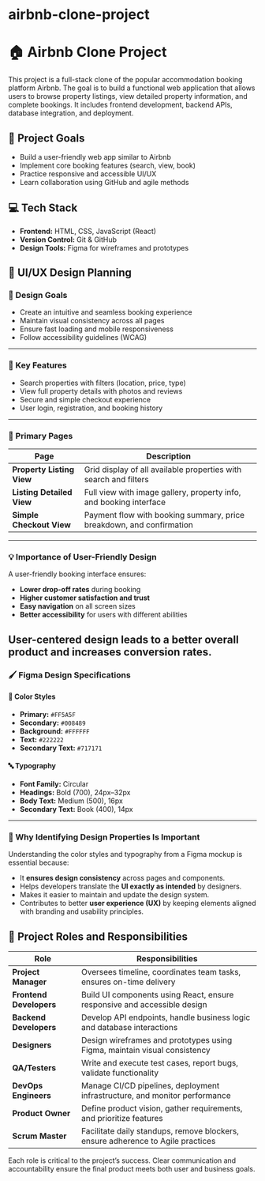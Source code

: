 # airbnb-clone-project
# 🏠 Airbnb Clone Project

This project is a full-stack clone of the popular accommodation booking platform Airbnb. The goal is to build a functional web application that allows users to browse property listings, view detailed property information, and complete bookings. It includes frontend development, backend APIs, database integration, and deployment.

## 🌟 Project Goals

- Build a user-friendly web app similar to Airbnb
- Implement core booking features (search, view, book)
- Practice responsive and accessible UI/UX
- Learn collaboration using GitHub and agile methods

## 💻 Tech Stack

- **Frontend:** HTML, CSS, JavaScript (React)
- **Version Control:** Git & GitHub
- **Design Tools:** Figma for wireframes and prototypes

## 🎨 UI/UX Design Planning

### 🎯 Design Goals

- Create an intuitive and seamless booking experience
- Maintain visual consistency across all pages
- Ensure fast loading and mobile responsiveness
- Follow accessibility guidelines (WCAG)

---

### 🧩 Key Features

- Search properties with filters (location, price, type)
- View full property details with photos and reviews
- Secure and simple checkout experience
- User login, registration, and booking history

---

### 📄 Primary Pages

| Page                  | Description                                                               |
|-----------------------|---------------------------------------------------------------------------|
| **Property Listing View**   | Grid display of all available properties with search and filters        |
| **Listing Detailed View**   | Full view with image gallery, property info, and booking interface      |
| **Simple Checkout View**    | Payment flow with booking summary, price breakdown, and confirmation   |

---

### 💡 Importance of User-Friendly Design

A user-friendly booking interface ensures:

- **Lower drop-off rates** during booking
- **Higher customer satisfaction and trust**
- **Easy navigation** on all screen sizes
- **Better accessibility** for users with different abilities

User-centered design leads to a better overall product and increases conversion rates.
---

### 🖌️ Figma Design Specifications

#### 🎨 Color Styles
- **Primary:** `#FF5A5F`
- **Secondary:** `#008489`
- **Background:** `#FFFFFF`
- **Text:** `#222222`
- **Secondary Text:** `#717171`

#### 🔤 Typography
- **Font Family:** Circular
- **Headings:** Bold (700), 24px–32px
- **Body Text:** Medium (500), 16px
- **Secondary Text:** Book (400), 14px

---

### 🧠 Why Identifying Design Properties Is Important

Understanding the color styles and typography from a Figma mockup is essential because:
- It **ensures design consistency** across pages and components.
- Helps developers translate the **UI exactly as intended** by designers.
- Makes it easier to maintain and update the design system.
- Contributes to better **user experience (UX)** by keeping elements aligned with branding and usability principles.

## 👥 Project Roles and Responsibilities

| Role              | Responsibilities                                                                 |
|-------------------|-----------------------------------------------------------------------------------|
| **Project Manager**    | Oversees timeline, coordinates team tasks, ensures on-time delivery                |
| **Frontend Developers**| Build UI components using React, ensure responsive and accessible design         |
| **Backend Developers** | Develop API endpoints, handle business logic and database interactions          |
| **Designers**          | Design wireframes and prototypes using Figma, maintain visual consistency       |
| **QA/Testers**         | Write and execute test cases, report bugs, validate functionality               |
| **DevOps Engineers**   | Manage CI/CD pipelines, deployment infrastructure, and monitor performance      |
| **Product Owner**      | Define product vision, gather requirements, and prioritize features              |
| **Scrum Master**       | Facilitate daily standups, remove blockers, ensure adherence to Agile practices  |

Each role is critical to the project’s success. Clear communication and accountability ensure the final product meets both user and business goals.
